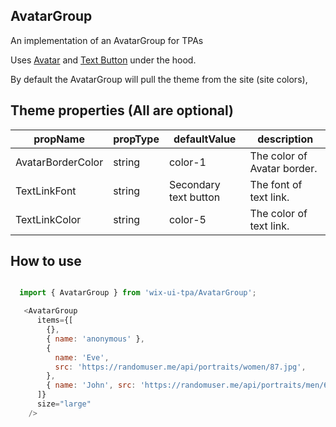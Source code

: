 ## AvatarGroup
An implementation of an AvatarGroup for TPAs

Uses [Avatar](https://wix-wix-ui-tpa.surge.sh/?path=/story/components--avatar) and [Text Button](https://wix-wix-ui-tpa.surge.sh/?path=/story/components--textbutton) under the hood.

By default the AvatarGroup will pull the theme from the site (site colors),

## Theme properties (All are optional)

| propName   | propType | defaultValue | description |
|------------|----------|--------------|-------------|
| AvatarBorderColor  | string   | color-1 | The color of Avatar border. |
| TextLinkFont  | string   | Secondary text button | The font of text link. |
| TextLinkColor  | string   | color-5 | The color of text link. |

## How to use

``` javascript

  import { AvatarGroup } from 'wix-ui-tpa/AvatarGroup';

   <AvatarGroup
      items={[
        {},
        { name: 'anonymous' },
        {
          name: 'Eve',
          src: 'https://randomuser.me/api/portraits/women/87.jpg',
        },
        { name: 'John', src: 'https://randomuser.me/api/portraits/men/69.jpg' },
      ]}
      size="large"
    />
```
